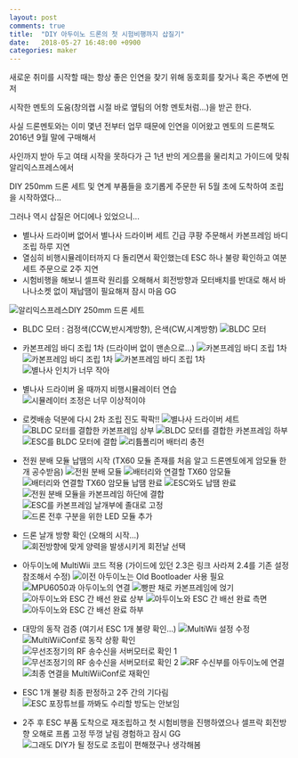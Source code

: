 ```yaml
---
layout: post
comments: true
title:  "DIY 아두이노 드론의 첫 시험비행까지 삽질기"
date:   2018-05-27 16:48:00 +0900
categories: maker
---
```

새로운 취미를 시작할 때는 항상 좋은 인연을 찾기 위해 동호회를 찾거나 혹은 주변에 먼저

시작한 멘토의 도움(창의랩 시절 바로 옆팀의 어항 멘토처럼...)을 받곤 한다.

사실 드론멘토와는 이미 몇년 전부터 업무 때문에 인연을 이어왔고 멘토의 드론책도 2016년 9월 말에 구매해서

사인까지 받아 두고 여태 시작을 못하다가 근 1년 반의 게으름을 물리치고 가이드에 맞춰 알리익스프레스에서

DIY 250mm 드론 세트 및 연계 부품들을 호기롭게 주문한 뒤 5월 초에 도착하여 조립을 시작하였다...

그러나 역시 삽질은 어디에나 있었으니...

- 별나사 드라이버 없어서 별나사 드라이버 세트 긴급 쿠팡 주문해서 카본프레임 바디 조립 하루 지연
- 열심히 비행시뮬레이터까지 다 돌리면서 확인했는데 ESC 하나 불량 확인하고 여분세트 주문으로 2주 지연
- 시험비행을 해보니 셀프락 원리를 오해해서 회전방향과 모터배치를 반대로 해서 바나나소켓 없이 재납땜이 필요해져 잠시 마음 GG

![알리익스프레스DIY 250mm 드론 세트](/assets/diy-250mm-drone-set.png)

- BLDC 모터 : 검정색(CCW,반시계방향), 은색(CW,시계방향)
![BLDC 모터](/assets/20180509_194858.png)

- 카본프레임 바디 조립 1차 (드라이버 없이 맨손으로...)
![카본프레임 바디 조립 1차](/assets/20180509_195858.png)
![카본프레임 바디 조립 1차](/assets/20180509_204303.png)
![카본프레임 바디 조립 1차](/assets/20180509_210438.png)
![별나사 인치가 너무 작아](/assets/20180509_210540.png)

- 별나사 드라이버 올 때까지 비행시뮬레이터 연습
![시뮬레이터 조정은 너무 이상적이야](/assets/20180510_030743.png)

- 로켓배송 덕분에 다시 2차 조립 진도 팍팍!!
![별나사 드라이버 세트](/assets/20180510_194357.png)
![BLDC 모터를 결합한 카본프레임 상부](/assets/20180510_201456.png)
![BLDC 모터를 결합한 카본프레임 하부](/assets/20180510_201734.png)
![ESC를 BLDC 모터에 결합](/assets/20180510_202716.png)
![리튬폴리머 배터리 충전](/assets/20180510_204843.png)

- 전원 분배 모듈 납땜의 시작 (TX60 모듈 존재를 처음 알고 드론멘토에게 암모듈 한개 공수받음)
![전원 분배 모듈](/assets/20180511_072149.png)
![배터리와 연결할 TX60 암모듈](/assets/20180511_233731.png)
![배터리와 연결할 TX60 암모듈 납땜 완료](/assets/20180511_235521.png)
![ESC와도 납땜 완료](/assets/20180512_001807.png)
![전원 분배 모듈을 카본프레임 하단에 결합](/assets/20180512_005123.png)
![ESC를 카본프레임 날개부에 졸대로 고정](/assets/20180512_162255.png)
![드론 전후 구분을 위한 LED 모듈 추가](/assets/20180512_164918.png)

- 드론 날개 방향 확인 (오해의 시작...)
![회전방향에 맞게 양력을 발생시키게 회전날 선택](/assets/20180512_170249.png)

- 아두이노에 MultiWii 코드 적용 (가이드에 있던 2.3은 링크 사라져 2.4를 기존 설정 참조해서 수정)
![이전 아두이노는 Old Bootloader 사용 필요](/assets/20180512_174958.png)
![MPU6050과 아두이노의 연결](/assets/20180512_175004.png)
![빵판 채로 카본프레임에 얹기](/assets/20180512_200755.png)
![아두이노와 ESC 간 배선 완료 상부](/assets/20180512_213341.png)
![아두이노와 ESC 간 배선 완료 측면](/assets/20180512_213348.png)
![아두이노와 ESC 간 배선 완료 하부](/assets/20180512_213426.png)

- 대망의 동작 검증 (여기서 ESC 1개 불량 확인...)
![MultiWii 설정 수정](/assets/20180512_215842.png)
![MultiWiiConf로 동작 상황 확인](/assets/20180512_223419.png)
![무선조정기의 RF 송수신을 서버모터로 확인 1](/assets/20180512_225129.png)
![무선조정기의 RF 송수신을 서버모터로 확인 2](/assets/20180512_225701.png)
![RF 수신부를 아두이노에 연결](/assets/20180512_230103.png)
![최종 연결을 MultiWiiConf로 재확인](/assets/20180512_230425.png)

- ESC 1개 불량 최종 판정하고 2주 간의 기다림
![ESC 포장튜브를 까봐도 수리할 방도는 안보임](/assets/20180513_165724.png)

- 2주 후 ESC 부품 도착으로 재조립하고 첫 시험비행을 진행하였으나 셀프락 회전방향 오해로 프롭 고정 뚜껑 날림 경험하고 잠시 GG
![그래도 DIY가 될 정도로 조립이 편해졌구나 생각해봄](/assets/20180527_141648.png)

